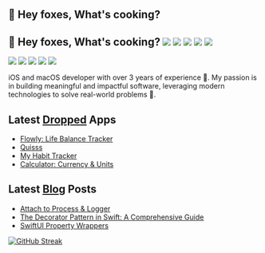 
## 🦊 Hey foxes, What's cooking?

## 🦊 Hey foxes, What's cooking? [![](https://img.shields.io/badge/Medium-12100E?style=flat&logo=medium&logoColor=%23ffffff&color=%23555555)](https://medium.com/@swiftlynomad) [![](https://img.shields.io/badge/Gmail-D14836?style=flat&logo=gmail&logoColor=%23ffffff&color=%23555555)](mailto:olexandrkaledin@gmail.com) [![](https://img.shields.io/badge/Telegram-2CA5E0?style=flat&logo=telegram&logoColor=%23ffffff&color=%23555555)](https://t.me/okaledin) [![](https://img.shields.io/badge/LinkedIn-0077B5?style=flat&logo=linkedin&logoColor=%23ffffff&color=%23555555)](https://www.linkedin.com/in/oleksandr-kaledin-604b2b227) [![](https://img.shields.io/badge/Messenger-0078FF?style=flat&logo=messenger&logoColor=%23ffffff&color=%23555555)](https://m.me/100010129296335)


[![](https://img.shields.io/badge/Medium-12100E?style=flat&logo=medium&logoColor=%23ffffff&color=%23555555)](https://medium.com/@swiftlynomad)
[![](https://img.shields.io/badge/Gmail-D14836?style=flat&logo=gmail&logoColor=%23ffffff&color=%23555555)](mailto:olexandrkaledin@gmail.com)
[![](https://img.shields.io/badge/Telegram-2CA5E0?style=flat&logo=telegram&logoColor=%23ffffff&color=%23555555)](https://t.me/okaledin)
[![](https://img.shields.io/badge/LinkedIn-0077B5?style=flat&logo=linkedin&logoColor=%23ffffff&color=%23555555)](https://www.linkedin.com/in/oleksandr-kaledin-604b2b227)
[![](https://img.shields.io/badge/Messenger-0078FF?style=flat&logo=messenger&logoColor=%23ffffff&color=%23555555)](https://m.me/100010129296335)

iOS and macOS developer with over 3 years of experience 🍏. My passion is in building meaningful and impactful software, leveraging modern technologies to solve real-world problems 🚀.

## Latest [Dropped](https://apps.apple.com/ua/developer/oleksandr-kaledin/id1676895513) Apps

- [Flowly: Life Balance Tracker](https://apps.apple.com/app/id6615071707)
- [Quisss](https://apps.apple.com/app/id6446243239)
- [My Habit Tracker](https://apps.apple.com/app/id6478667539)
- [Calculator: Currency & Units](https://apps.apple.com/app/id6478310484)

## Latest [Blog](https://medium.com/@swiftlynomad) Posts

- [Attach to Process & Logger](https://medium.com/p/3203a3042d18)
- [The Decorator Pattern in Swift: A Comprehensive Guide](https://medium.com/p/7c107fb233d2)
- [SwiftUI Property Wrappers](https://medium.com/p/299ed26772d5)

<div style="text-align: left;">
  
[![GitHub Streak](https://streak-stats.demolab.com?user=oleksandr-kaledin&border_radius=16&date_format=M%20j%5B%2C%20Y%5D&exclude_days=Sun%2CSat&ring=35764B&fire=35764B&background=212830&sideLabels=EBEBEB&dates=9198A2&excludeDaysLabel=EBEBEB00&currStreakLabel=EBEBEB&currStreakNum=FFFFFF&border=3D444E&sideNums=FFFFFF&stroke=3D444E)](https://git.io/streak-stats)

</div>
